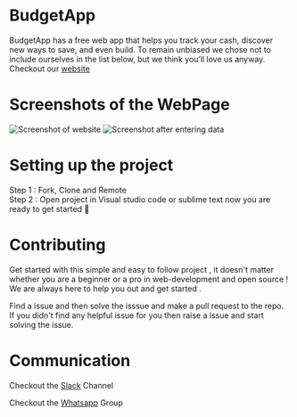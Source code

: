 # BudgetApp
BudgetApp has a free web app that helps you track your cash, discover new ways to save, and even build. To remain unbiased we chose not to include ourselves in the list below, but we think you’ll love us anyway.
Checkout our [website](https://gouri-panda.github.io/BudgetApp/)

# Screenshots of the WebPage
![Screenshot of website]('screenshot2.png')
![Screenshot after entering data]('screenshot1.png')

# Setting up the project
Step 1 : Fork, Clone and Remote </br>
Step 2 : Open project in Visual studio code or sublime text
now you are ready to get started 🎉 



# Contributing
Get started with this simple and easy to follow project , it doesn't matter whether you are a beginner or a pro in web-development and open source !
We are always here to help you out and get started . </br>

Find a issue and then solve  the isssue and make a pull request to the repo. If you didn't find any helpful issue for you then raise a issue and start solving the issue.

# Communication
Checkout the [Slack](https://join.slack.com/t/newworkspace-uco4265/shared_invite/zt-huokfrna-unLOpo_bo7fKACHZ2rH7jA) Channel

Checkout the [Whatsapp](https://chat.whatsapp.com/DgTQGaEXclZLKu6xhoFhjp) Group
